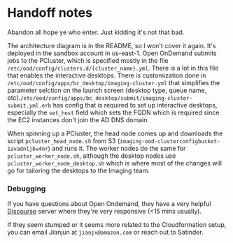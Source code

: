 # Handoff notes

Abandon all hope ye who enter. Just kidding it's not that bad.

The architecture diagram is in the README, so I won't cover it again. It's deployed in the sandbox account in us-east-1. Open OnDemand submits jobs to the PCluster, which is specified mostly in the file `/etc/ood/config/clusters.d/{cluster_name}.yml`. There is a lot in this file that enables the interactive desktops. There is customization done in `/etc/ood/config/apps/bc_desktop/imaging-cluster.yml` that simplifies the parameter selction on the launch screen (desktop type, queue name, etc).`/etc/ood/config/apps/bc_desktop/submit/imaging-cluster-submit.yml.erb` has config that is required to set up interactive desktops, especially the `set_host` field which sets the FQDN which is required since the EC2 instances don't join the AD DNS domain.

When spinning up a PCluster, the head node comes up and downloads the script `pcluster_head_node.sh` from S3 (`imaging-ood-clusterconfigbucket-1avadnljbv4nr`) and runs it. The worker nodes do the same for `pcluster_worker_node.sh`, although the desktop nodes use `pcluster_worker_node_desktop.sh` which is where most of the changes will go for tailoring the desktops to the Imaging team. 

### Debugging
If you have questions about Open Ondemand, they have a very helpful [Discourse](https://discourse.openondemand.org/) server where they're very responsive (<15 mins usually).

If they seem stumped or it seems more related to the Cloudformation setup, you can email Jianjun at `jianjx@amazon.com` or reach out to Satinder. 